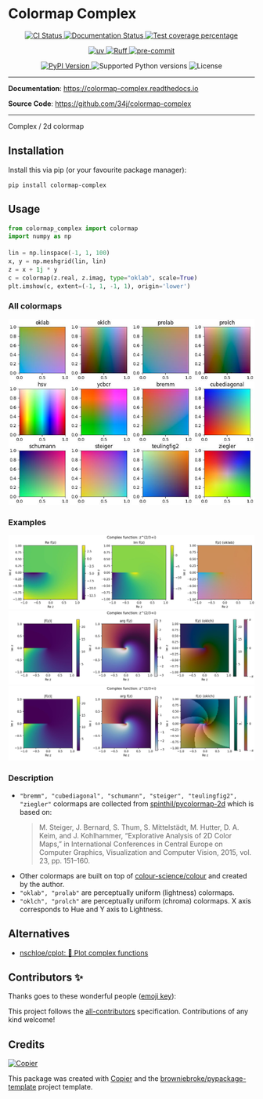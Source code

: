 # Colormap Complex

<p align="center">
  <a href="https://github.com/34j/colormap-complex/actions/workflows/ci.yml?query=branch%3Amain">
    <img src="https://img.shields.io/github/actions/workflow/status/34j/colormap-complex/ci.yml?branch=main&label=CI&logo=github&style=flat-square" alt="CI Status" >
  </a>
  <a href="https://colormap-complex.readthedocs.io">
    <img src="https://img.shields.io/readthedocs/colormap-complex.svg?logo=read-the-docs&logoColor=fff&style=flat-square" alt="Documentation Status">
  </a>
  <a href="https://codecov.io/gh/34j/colormap-complex">
    <img src="https://img.shields.io/codecov/c/github/34j/colormap-complex.svg?logo=codecov&logoColor=fff&style=flat-square" alt="Test coverage percentage">
  </a>
</p>
<p align="center">
  <a href="https://github.com/astral-sh/uv">
    <img src="https://img.shields.io/endpoint?url=https://raw.githubusercontent.com/astral-sh/uv/main/assets/badge/v0.json" alt="uv">
  </a>
  <a href="https://github.com/astral-sh/ruff">
    <img src="https://img.shields.io/endpoint?url=https://raw.githubusercontent.com/astral-sh/ruff/main/assets/badge/v2.json" alt="Ruff">
  </a>
  <a href="https://github.com/pre-commit/pre-commit">
    <img src="https://img.shields.io/badge/pre--commit-enabled-brightgreen?logo=pre-commit&logoColor=white&style=flat-square" alt="pre-commit">
  </a>
</p>
<p align="center">
  <a href="https://pypi.org/project/colormap-complex/">
    <img src="https://img.shields.io/pypi/v/colormap-complex.svg?logo=python&logoColor=fff&style=flat-square" alt="PyPI Version">
  </a>
  <img src="https://img.shields.io/pypi/pyversions/colormap-complex.svg?style=flat-square&logo=python&amp;logoColor=fff" alt="Supported Python versions">
  <img src="https://img.shields.io/pypi/l/colormap-complex.svg?style=flat-square" alt="License">
</p>

---

**Documentation**: <a href="https://colormap-complex.readthedocs.io" target="_blank">https://colormap-complex.readthedocs.io </a>

**Source Code**: <a href="https://github.com/34j/colormap-complex" target="_blank">https://github.com/34j/colormap-complex </a>

---

Complex / 2d colormap

## Installation

Install this via pip (or your favourite package manager):

```shell
pip install colormap-complex
```

## Usage

```python
from colormap_complex import colormap
import numpy as np

lin = np.linspace(-1, 1, 100)
x, y = np.meshgrid(lin, lin)
z = x + 1j * y
c = colormap(z.real, z.imag, type="oklab", scale=True)
plt.imshow(c, extent=(-1, 1, -1, 1), origin='lower')
```

### All colormaps

![colormaps](https://raw.githubusercontent.com/34j/colormap-complex/main/colormap-all.jpg)

### Examples

![z^(2/3+i)](https://raw.githubusercontent.com/34j/colormap-complex/main/complex-function-z-2-3-i.jpg)
![z^(2/3+i)](https://raw.githubusercontent.com/34j/colormap-complex/main/complex-function-z-2-3-i-cyl.jpg)
![z^(2/3+i)](https://raw.githubusercontent.com/34j/colormap-complex/main/complex-function-z-2-3-i-cyl-magnitude.jpg)

### Description

- `"bremm", "cubediagonal", "schumann", "steiger", "teulingfig2", "ziegler"` colormaps are collected from [spinthil/pycolormap-2d](https://github.com/spinthil/pycolormap-2d) which is based on:
  > M. Steiger, J. Bernard, S. Thum, S. Mittelstädt, M. Hutter, D. A. Keim, and J. Kohlhammer, “Explorative Analysis of 2D Color Maps,” in International Conferences in Central Europe on Computer Graphics, Visualization and Computer Vision, 2015, vol. 23, pp. 151–160.
- Other colormaps are built on top of [colour-science/colour](https://github.com/colour-science/colour) and created by the author.
- `"oklab", "prolab"` are perceptually uniform (lightness) colormaps.
- `"oklch", "prolch"` are perceptually uniform (chroma) colormaps. X axis corresponds to Hue and Y axis to Lightness.

## Alternatives

- [nschloe/cplot: :rainbow: Plot complex functions](https://github.com/nschloe/cplot/tree/main)

## Contributors ✨

Thanks goes to these wonderful people ([emoji key](https://allcontributors.org/docs/en/emoji-key)):

<!-- prettier-ignore-start -->
<!-- ALL-CONTRIBUTORS-LIST:START - Do not remove or modify this section -->
<!-- markdownlint-disable -->
<!-- markdownlint-enable -->
<!-- ALL-CONTRIBUTORS-LIST:END -->
<!-- prettier-ignore-end -->

This project follows the [all-contributors](https://github.com/all-contributors/all-contributors) specification. Contributions of any kind welcome!

## Credits

[![Copier](https://img.shields.io/endpoint?url=https://raw.githubusercontent.com/copier-org/copier/master/img/badge/badge-grayscale-inverted-border-orange.json)](https://github.com/copier-org/copier)

This package was created with
[Copier](https://copier.readthedocs.io/) and the
[browniebroke/pypackage-template](https://github.com/browniebroke/pypackage-template)
project template.
